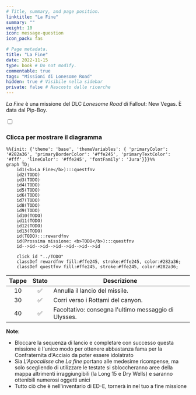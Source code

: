 ```yaml
---
# Title, summary, and page position.
linktitle: "La Fine" 
summary: ""
weight: 10
icon: message-question
icon_pack: fas

# Page metadata.
title: "La Fine"
date: 2022-11-15
type: book # Do not modify.
commentable: true
tags: "Missioni di Lonesome Road"
hidden: true # Visibile nella sidebar
private: false # Nascosto dalle ricerche
---
```


<div class="fnv">


*La Fine* è una missione del DLC *Lonesome Road* di Fallout: New Vegas. È data dal Pip-Boy.


<section class="chart-collapse">
<input type="checkbox" name="collapse2" id="handle2">
<h3 class="handle">
<label for="handle2">Clicca per mostrare il diagramma</label>
</h3>
<div class="content">

```mermaid
%%{init: {'theme': 'base', 'themeVariables': { 'primaryColor': '#282a36', 'primaryBorderColor': '#ffe245', 'primaryTextColor': '#fff', 'lineColor': '#ffe245', 'fontFamily': 'Jura'}}}%%
graph TD;
    id1(<b>La Fine</b>):::questfnv
    id2(TODO)
    id3(TODO)
    id4(TODO)
    id5(TODO)
    id6(TODO)
    id7(TODO) 
    id8(TODO)
    id9(TODO)
    id10(TODO)
    id11(TODO)
    id12(TODO)
    id13(TODO) 
    id(TODO):::rewardfnv
    id(Prossima missione: <b>TODO</b>):::questfnv
    id-->id-->id-->id-->id-->id-->id
    
    click id "../TODO"
    classDef rewardfnv fill:#ffe245, stroke:#ffe245, color:#282a36;
    classDef questfnv fill:#ffe245, stroke:#ffe245, color:#282a36;
```

</div>
</section>

| Tappe |       Stato        | Descrizione |
|:-----:|:------------------:| ----------- |
|                           10                          | :white_check_mark: | Annulla il lancio del missile.                                                                                                                                              |
|                           30                          | :white_check_mark: | Corri verso i Rottami del canyon.                                                                                                                                           |
|                           40                          | :white_check_mark: | Facoltativo: consegna l'ultimo messaggio di Ulysses.                                                                                                                        |





**Note**:
- Bloccare la sequenza di lancio e completare con successo questa missione è l'unico modo per ottenere abbastanza fama per la Confraternita d'Acciaio da poter essere idolatrato
- Sia *L'Apocalisse* che *La fine* portano alle medesime ricompense, ma solo scegliendo di utilizzare le testate si sbloccheranno aree della mappa altrimenti irraggiungibili (la Long 15 e Dry Wells) e saranno ottenibili numerosi oggetti unici
- Tutto ciò che è nell'inventario di ED-E, tornerà in nel tuo a fine missione


</div>


